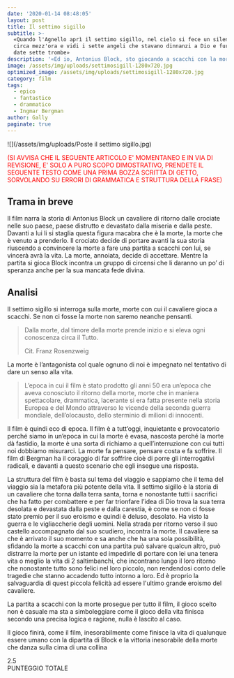 ```yaml
---
date: '2020-01-14 08:48:05'
layout: post
title: Il settimo sigillo
subtitle: >-
  «Quando l'Agnello aprì il settimo sigillo, nel cielo si fece un silenzio di
  circa mezz'ora e vidi i sette angeli che stavano dinnanzi a Dio e furono loro
  date sette trombe»
description: '«Ed io, Antonius Block, sto giocando a scacchi con la morte.»'
image: /assets/img/uploads/settimosigill-1280x720.jpg
optimized_image: /assets/img/uploads/settimosigill-1280x720.jpg
category: film
tags:
  - epico
  - fantastico
  - drammatico
  - Ingmar Bergman
author: Gally
paginate: true
---
```

![](/assets/img/uploads/Poste il settimo sigillo.jpg)

<span style="color:red">(SI AVVISA CHE IL SEGUENTE ARTICOLO E' MOMENTANEO E IN VIA DI REVISIONE, E' SOLO A PURO SCOPO DIMOSTRATIVO, PRENDETE IL SEGUENTE TESTO COME UNA PRIMA BOZZA SCRITTA DI GETTO, SORVOLANDO SU ERRORI DI GRAMMATICA E STRUTTURA DELLA FRASE)</span>

## Trama in breve

Il film narra la storia di Antonius Block un cavaliere di ritorno dalle crociate nelle suo paese, paese distrutto e devastato dalla miseria e dalla peste. Davanti a lui li si staglia questa figura macabra che è la morte, la morte che è venuto a prenderlo. Il crociato decide di portare avanti la sua storia riuscendo a convincere la morte a fare una partita  a scacchi con lui, se vincerà avrà la vita. La morte, annoiata, decide di accettare. Mentre la partita si gioca Block incontra un gruppo di circensi che li daranno un po’ di speranza anche per la sua mancata fede divina.

## Analisi

Il settimo sigillo si interroga sulla morte, morte con cui il cavaliere gioca a scacchi. Se non ci fosse la morte non saremo neanche pensanti.

> Dalla morte, dal timore della morte prende inizio e si eleva ogni conoscenza circa il Tutto.
>
> Cit. Franz Rosenzweig

La morte è l’antagonista col quale ognuno di noi è impegnato nel tentativo di dare un senso alla vita.

> L’epoca in cui il film è stato prodotto gli anni 50 era un’epoca che aveva conosciuto il ritorno della morte, morte che in maniera spettacolare, drammatica, lacerante si era fatta presente nella storia Europea e del Mondo attraverso le vicende della seconda guerra mondiale, dell’olocausto, dello sterminio di milioni di innocenti.

Il film è quindi eco di epoca. Il film è a tutt’oggi, inquietante e provocatorio perché siamo in un’epoca in cui la morte è evasa, nascosta perché la morte dà fastidio, la morte è una sorta di richiamo a quell’interruzione con cui tutti noi dobbiamo misurarci. La morte fa pensare, pensare costa e fa soffrire. Il film di Bergman ha il coraggio di far soffrire cioè di porre gli interrogativi radicali, e davanti a questo scenario che egli insegue una risposta.

La struttura del film è basta sul tema del viaggio e sappiamo che il tema del viaggio sia la metafora più potente della vita. Il settimo sigillo è la storia di un cavaliere che torna dalla terra santa, torna e nonostante tutti i sacrifici che ha fatto per combattere e per far trionfare l’idea di Dio trova la sua terra desolata e devastata dalla peste e dalla carestia, è come se non ci fosse stato premio per il suo eroismo e quindi è deluso, desolato. Ha visto la guerra e le vigliaccherie degli uomini. Nella strada per ritorno verso il suo castello accompagnato dal suo scudiero, incontra la morte. Il cavaliere sa che è arrivato il suo momento e sa anche che ha una sola possibilità, sfidando la morte a scacchi con una partita può salvare qualcun altro, può distrarre la morte per un istante ed impedirle di portare con lei una tenera vita o meglio la vita di 2 saltimbanchi, che incontrano lungo il loro ritorno che nonostante tutto sono felici nel loro piccolo, non rendendosi conto delle tragedie che stanno accadendo tutto intorno a loro. Ed è proprio la salvaguardia di quest piccola felicità ad essere l'ultimo grande eroismo del cavaliere.

La partita a scacchi con la morte prosegue per tutto il film, il gioco scelto non è casuale ma sta a simboleggiare come il gioco della vita finisca secondo una precisa logica e ragione, nulla è lascito al caso.

Il gioco finirà, come il film, inesorabilmente come finisce la vita di qualunque essere umano con la dipartita di Block e la vittoria inesorabile della morte che danza sulla cima di una collina






<div class="td-review-overall"><div class="td-review-final-score">2.5</div><div class="td-review-final-star"><i class="td-icon-star"></i><i class="td-icon-star"></i><i class="td-icon-star-half"></i><i class="td-icon-star-empty"></i><i class="td-icon-star-empty"></i></div><span>PUNTEGGIO TOTALE</span></div>
